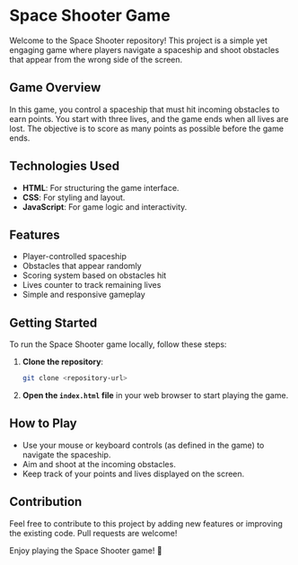 # Space Shooter Game

Welcome to the Space Shooter repository! This project is a simple yet engaging game where players navigate a spaceship and shoot obstacles that appear from the wrong side of the screen.

## Game Overview

In this game, you control a spaceship that must hit incoming obstacles to earn points. You start with three lives, and the game ends when all lives are lost. The objective is to score as many points as possible before the game ends.

## Technologies Used

- **HTML**: For structuring the game interface.
- **CSS**: For styling and layout.
- **JavaScript**: For game logic and interactivity.

## Features

- Player-controlled spaceship
- Obstacles that appear randomly
- Scoring system based on obstacles hit
- Lives counter to track remaining lives
- Simple and responsive gameplay

## Getting Started

To run the Space Shooter game locally, follow these steps:

1. **Clone the repository**:
   ```bash
   git clone <repository-url>
   ```

2. **Open the `index.html` file** in your web browser to start playing the game.

## How to Play

- Use your mouse or keyboard controls (as defined in the game) to navigate the spaceship.
- Aim and shoot at the incoming obstacles.
- Keep track of your points and lives displayed on the screen.

## Contribution

Feel free to contribute to this project by adding new features or improving the existing code. Pull requests are welcome!

Enjoy playing the Space Shooter game! 🚀
